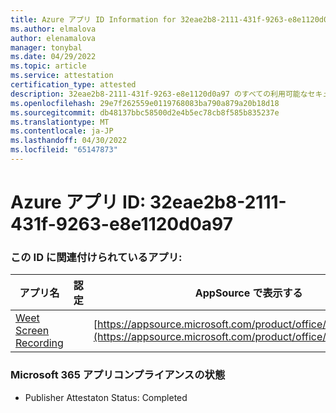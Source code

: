 ```yaml
---
title: Azure アプリ ID Information for 32eae2b8-2111-431f-9263-e8e1120d0a97
ms.author: elmalova
author: elenamalova
manager: tonybal
ms.date: 04/29/2022
ms.topic: article
ms.service: attestation
certification_type: attested
description: 32eae2b8-2111-431f-9263-e8e1120d0a97 のすべての利用可能なセキュリティとコンプライアンス情報。
ms.openlocfilehash: 29e7f262559e0119768083ba790a879a20b18d18
ms.sourcegitcommit: db48137bbc58500d2e4b5ec78cb8f585b835237e
ms.translationtype: MT
ms.contentlocale: ja-JP
ms.lasthandoff: 04/30/2022
ms.locfileid: "65147873"
---
```

# <a name="azure-app-id-32eae2b8-2111-431f-9263-e8e1120d0a97"></a>Azure アプリ ID: 32eae2b8-2111-431f-9263-e8e1120d0a97


### <a name="apps-associated-with-this-id"></a>この ID に関連付けられているアプリ:
| **アプリ名** | **認定** | **AppSource で表示する** |
|--------------|---------------|-----------------------|
| [Weet Screen Recording](../forward/WA200003284.md) |  | [https://appsource.microsoft.com/product/office/WA200003284](https://appsource.microsoft.com/product/office/WA200003284) |

### <a name="microsoft-365-app-compliance-status"></a>Microsoft 365 アプリコンプライアンスの状態
- Publisher Attestaton Status: Completed
